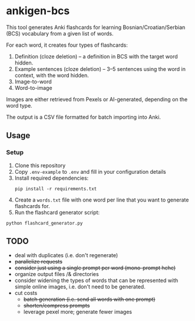 # ankigen-bcs

This tool generates Anki flashcards for learning Bosnian/Croatian/Serbian (BCS) vocabulary from a given list of words.

For each word, it creates four types of flashcards:

1. Definition (cloze deletion) – a definition in BCS with the target word hidden.
2. Example sentences (cloze deletion) – 3–5 sentences using the word in context, with the word hidden.
3. Image-to-word
4. Word-to-image

Images are either retrieved from Pexels or AI-generated, depending on the word type.

The output is a CSV file formatted for batch importing into Anki.

## Usage

### Setup

1. Clone this repository
2. Copy `.env-example` to `.env` and fill in your configuration details
3. Install required dependencies:
   ```
   pip install -r requirements.txt
   ```
4. Create a `words.txt` file with one word per line that you want to generate flashcards for.
5. Run the flashcard generator script:

```
python flashcard_generator.py
```

## TODO

- deal with duplicates (i.e. don't regenerate)
- ~~parallelize requests~~
- ~~consider just using a single prompt per word (mono-prompt hehe)~~
- organize output files /& directories
- consider widening the types of words that can be represented with simple online images, i.e. don't need to be generated.
- cut costs
  - ~~batch generation (i.e. send all words with one prompt)~~
  - ~~shorten/compress prompts~~
  - leverage pexel more; generate fewer images
